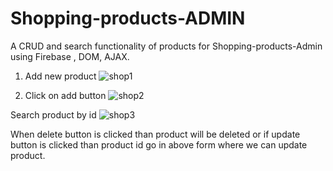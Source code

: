 # Shopping-products-ADMIN
A CRUD and search functionality of products for Shopping-products-Admin using Firebase , DOM, AJAX.

1) Add new product
![shop1](https://user-images.githubusercontent.com/31067957/42341803-ecea0fde-80b1-11e8-98f1-acdac91c8e44.png)

2) Click on add button
![shop2](https://user-images.githubusercontent.com/31067957/42341822-f992dd88-80b1-11e8-968e-7d51e67ee595.png)

Search product by id
![shop3](https://user-images.githubusercontent.com/31067957/42341833-01f18c4a-80b2-11e8-8497-bb84c173b2a8.png)

When delete button is clicked than product will be deleted or if update button is clicked than product id go in above form where we can update product.

